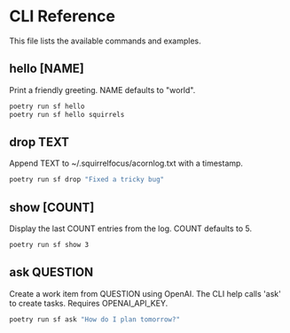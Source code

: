 # CLI Reference

This file lists the available commands and examples.

## hello [NAME]

Print a friendly greeting. NAME defaults to "world".

```bash
poetry run sf hello
poetry run sf hello squirrels
```

## drop TEXT

Append TEXT to ~/.squirrelfocus/acornlog.txt with a timestamp.

```bash
poetry run sf drop "Fixed a tricky bug"
```

## show [COUNT]

Display the last COUNT entries from the log. COUNT defaults to 5.

```bash
poetry run sf show 3
```

## ask QUESTION

Create a work item from QUESTION using OpenAI.
The CLI help calls 'ask' to create tasks. Requires OPENAI_API_KEY.

```bash
poetry run sf ask "How do I plan tomorrow?"
```
